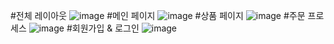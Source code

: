 #전체 레이아웃
![image](https://github.com/woohyeoklee/AMZMALL-FE/assets/150607231/c2c14d83-8988-42c1-817f-2d81a423b889)
#메인 페이지
![image](https://github.com/woohyeoklee/AMZMALL-FE/assets/150607231/0d98eb57-4ad1-401b-9e52-44c481f6e49e)
#상품 페이지
![image](https://github.com/woohyeoklee/AMZMALL-FE/assets/150607231/40036260-8139-4c38-88c7-2dcc2ede579e)
#주문 프로세스
![image](https://github.com/woohyeoklee/AMZMALL-FE/assets/150607231/de07caa0-6458-4baa-894f-ff8cc429ab34)
#회원가입 & 로그인
![image](https://github.com/woohyeoklee/AMZMALL-FE/assets/150607231/953361c9-66c4-4113-85af-1917f811fafa)
